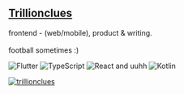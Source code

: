 
## [Trillionclues](https://github.com/trillionclues#trillionclues)
<!--
### [Software Developer - Web](https://www.github.com/trillionclues#software-developer-web/)
 
[![Linkedin Badge](https://img.shields.io/badge/-Excel-blue?style=for-the-badge&logo=Linkedin&logoColor=white&link=https://www.linkedin.com/in/trillionclues-excel)](https://www.linkedin.com/in/trillionclues-excel) [![Twitter Badge](https://img.shields.io/badge/-@trillionclues-1ca0f1?style=for-the-badge&logo=twitter&logoColor=white&link=https://twitter.com/trillionclues?)](https://twitter.com/trillionclues?) [![Portfolio Badge](https://img.shields.io/badge/website-000000?style=for-the-badge&logo=About.me&logoColor=white&link=https://trillionclues.vercel.app/)](https://trillionclues.vercel.app/)


![Profile views](https://gpvc.arturio.dev/trillionclues) ![Twitter URL](https://img.shields.io/twitter/follow/trillionclues?label=Follow&style=social)

<p align="center">
<img height="180em" src="https://github-readme-stats.vercel.app/api?username=trillionclues&show_icons=true&hide_border=true&&count_private=true&include_all_commits=true&show_icons=true&theme=gotham" align = "center"/>
<img height="180em" src="https://github-readme-stats.vercel.app/api/top-langs?username=trillionclues&langs_count=8&show_icons=true&locale=en&layout=compact&hide_border=true&theme=gotham" alt="Trend20" align = "center"/>
</p>
 -->
frontend - (web/mobile), product & writing.
<br>
<br>
football sometimes :)
<p>
    <img alt="Flutter" src="https://img.shields.io/badge/Flutter-02569B?style=flat&logo=flutter&logoColor=white" />
    <img alt="TypeScript" src="https://img.shields.io/badge/-TypeScript-007ACC?style=flat-square&logo=typescript&logoColor=white" />
    <img alt="React" src="https://img.shields.io/badge/-React-45b8d8?style=flat-square&logo=react&logoColor=white" /> and uuhh
    <img alt="Kotlin" src="https://img.shields.io/badge/Kotlin-7F52FF?style=for-the-badge&logo=Kotlin&logoColor=white" />
</p>


<a href="https://twitter.com/trillionclues" target="blank">
    <img src="https://img.shields.io/twitter/follow/trillionclues?style=flat-square&logo=twitter" alt="trillionclues" />
</a>
<!-- As a software developer, my primary focus is on creating accessible web and mobile interfaces. I have a strong foundation in various web technologies and computer science fundamentals, which allows me to effectively design user-centric applications which implementing scalable functions too in an efficient manner. My enthusiasm extends beyond prpgramming as I actively champion the integration of Stem education in underrepresented student communities. -->

<!-- 
### Tech & Tools Preference

<div style="display: flex; flex-direction: column; align-items: flex-start;">
  <img src="https://img.shields.io/badge/HTML5-E34F26?style=for-the-badge&logo=html5&logoColor=white" style="align-self: flex-start;">
  <img src="https://img.shields.io/badge/Tailwind_CSS-38B2AC?style=for-the-badge&logo=tailwind-css&logoColor=white" style="align-self: flex-start;">
  <img src="https://img.shields.io/badge/TypeScript-F7DF1E?style=for-the-badge&logo=typescript&logoColor=black" style="align-self: flex-start;">
  <img src="https://img.shields.io/badge/NextJs-323330?style=for-the-badge&logo=nextjs&logoColor=black" style="align-self: flex-start;">
  <img src="https://img.shields.io/badge/React-20232A?style=for-the-badge&logo=react&logoColor=61DAFB" style="align-self: flex-start;">
</div>

<br>

<div style="display: flex; align-items: flex-start;">
  <img src="http://img.shields.io/badge/-Git-F1502F?style=flat&logo=git&logoColor=FFFFFF" style="align-self: flex-start;">
  <img src="http://img.shields.io/badge/-Github-000000?style=flat&logo=github&logoColor=FFFFFF" style="align-self: flex-start;">
  <img src="http://img.shields.io/badge/-VS%20Code-007ACC?style=flat&logo=visual%20studio%20code&logoColor=white" style="align-self: flex-start;">
</div>

 -->

<!--  [LinkedIn](https://www.linkedin.com/in/trillionclues-excel/) | [Resume](https://docs.google.com/document/d/1ggnl6FigUQFWcbV0pk4atxfUq-xKS_2LIr-qUUILUh4/edit?usp=sharing) | [Portfolio](https://trillionclues.vercel.app/)
 -->
